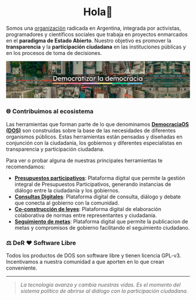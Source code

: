 <h1 align="center">Hola👋</h1>

Somos una [organización](https://democraciaenred.org) radicada en Argentina, integrada por activistas, programadores y científicos sociales que trabaja en proyectos enmarcados en el **paradigma de Estado Abierto**. Nuestro objetivo es promover la **transparencia** y la **participación ciudadana** en las instituciones públicas y en los procesos de toma de decisiones.

![Democratizar la democracia](../assets//der.png)

### 🌐 Contribuimos al ecosistema

Las herramientas que forman parte de lo que denominamos [**DemocraciaOS (DOS)**](https://democraciaos.org) son construidas sobre la base de las necesidades de diferentes organismos públicos. Estas herramientas están pensadas y diseñadas en conjunción con la ciudadanía, los gobiernos y diferentes especialistas en transparencia y participación ciudadana.
 
Para ver o probar alguna de nuestras principales herramientas te recomendamos:
- [**Presupuestos participativos**](https://github.com/DemocraciaEnRed/pp-mgp): Plataforma digital que permite la gestión integral de Presupuestos Participativos, generando instancias de diálogo entre la ciudadanía y los gobiernos.
- [**Consultas Digitales**](https://github.com/DemocraciaEnRed/consultas-digitales): Plataforma digital de consulta, diálogo y debate que conecta al gobierno con la comunidad.
- [**Co-construcción de leyes**](https://github.com/DemocraciaEnRed/leyesabiertas): Plataforma digital de elaboración colaborativa de normas entre representantes y ciudadanía.
- [**Seguimiento de metas**](https://github.com/DemocraciaEnRed/participes-app): Plataforma digital que permite la publicacion de metas y compromisos de gobierno facilitando el seguimiento ciudadano.

### ⚖️ DeR ❤️ Software Libre
Todos los productos de DOS son software libre y tienen licencia GPL-v3. Incentivamos a nuestra comunidad a que aporten en lo que crean conveniente.

---

> _La tecnología avanza y cambia nuestras vidas. Es el momento del sistema político de abrirse al diálogo con la participación ciudadana._

